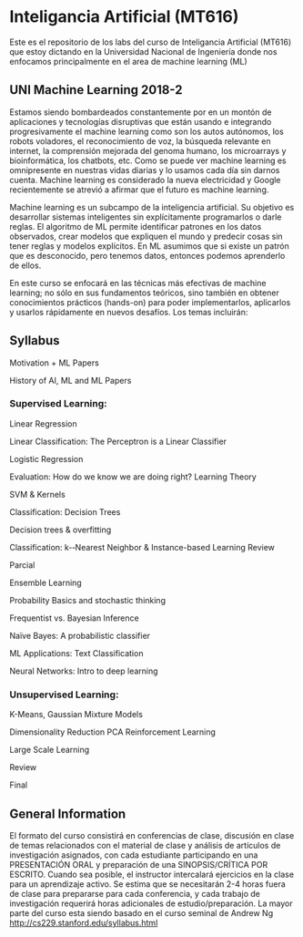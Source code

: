 # Inteligancia Artificial (MT616) 

Este es el repositorio de los labs del curso de Inteligancia Artificial (MT616) que estoy dictando en la Universidad Nacional de Ingeniería donde nos enfocamos principalmente en el area de machine learning (ML)

## UNI Machine Learning 2018-2

Estamos siendo bombardeados constantemente por en un montón de aplicaciones y tecnologías disruptivas que están usando e integrando progresivamente el machine learning como son los autos autónomos, los robots voladores, el reconocimiento de voz, la búsqueda relevante en internet, la comprensión mejorada del genoma humano, los microarrays y bioinformática, los chatbots, etc. Como se puede ver machine learning es omnipresente en nuestras vidas diarias y lo usamos cada día sin darnos cuenta. Machine learning es considerado la nueva electricidad y Google recientemente se atrevió a afirmar que el futuro es machine learning.

Machine learning es un subcampo de la inteligencia artificial. Su objetivo es desarrollar sistemas inteligentes sin explícitamente programarlos o darle reglas. El algoritmo de ML permite identificar patrones en los datos observados, crear modelos que expliquen el mundo y predecir cosas sin tener reglas y modelos explícitos. En ML asumimos que si existe un patrón que es desconocido, pero tenemos datos, entonces podemos aprenderlo de ellos.

En este curso se enfocará en las técnicas más efectivas de machine learning; no sólo en sus fundamentos teóricos, sino también en obtener conocimientos prácticos (hands-on) para poder implementarlos, aplicarlos y usarlos rápidamente en nuevos desafíos. Los temas incluirán:

## Syllabus

Motivation + ML Papers

History of AI, ML and ML Papers

### Supervised Learning:

Linear Regression

Linear Classification: The Perceptron is a Linear Classifier

Logistic Regression

Evaluation: How do we know we are doing right?
Learning Theory

SVM & Kernels

Classification: Decision Trees

Decision trees & overfitting

Classification: k-‐Nearest Neighbor & Instance-based Learning
Review

Parcial

Ensemble Learning

Probability Basics and stochastic thinking

Frequentist vs. Bayesian Inference

Naïve Bayes: A probabilistic classifier

ML Applications: Text Classification

Neural Networks: Intro to deep learning

### Unsupervised Learning:

K-Means, Gaussian Mixture Models

Dimensionality Reduction PCA
Reinforcement Learning

Large Scale Learning

Review

Final

## General Information
El formato del curso consistirá en conferencias de clase, discusión en clase de temas relacionados con el material de clase y análisis de artículos de investigación asignados, con cada estudiante participando en una PRESENTACIÓN ORAL y preparación de una SINOPSIS/CRÍTICA POR ESCRITO. Cuando sea posible, el instructor intercalará ejercicios en la clase para un aprendizaje activo. Se estima que se necesitarán 2-4 horas fuera de clase para prepararse para cada conferencia, y cada trabajo de investigación requerirá horas adicionales de estudio/preparación.
La mayor parte del curso esta siendo basado en el curso seminal de Andrew Ng  http://cs229.stanford.edu/syllabus.html
